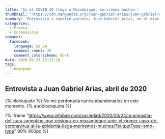 ```yaml
---
title: 'Si el COVID-19 llega a Mozambique, moriremos muchos.'
thumbnail: 'https://cdn.mangundze.org/juan-gabriel-arias/juan-gabriel-arias-0001.jpg'
summary: 'Entrevista a nuestro parroco, Juan Gabriel Arias, en el diario Infobae.'
categories:
  - Prensa
  - Coronavirus
comment:
  facebook:
    language: es_LA
    comment_count: 20
    comment_colorscheme: dark
date: 2020-04-23 12:31:28
tags:
  - homepage
---
```

## Entrevista a Juan Gabriel Arias, abril de 2020
{% blockquote %}
No me perdonaría nunca abandonarlos en este momento.
{% endblockquote %}

{% iframe "https://www.infobae.com/sociedad/2020/03/24/la-angustia-del-cura-argentino-que-misiona-en-mozambique-ante-el-primer-caso-de-coronavirus-si-la-epidemia-llega-moriremos-muchos/?outputType=amp-type" 80% 900px %}
